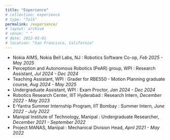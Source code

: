 ```yaml
---
title: "Experience"
# collection: experience
# type: "Talk"
permalink: /experience/
# layout: archive
# venue: " "
# date: 2012-03-01
# location: "San Francisco, California"
---
```


<!-- * Robotics Research Center, IIIT Hyderabad
    * Research Intern, _December 2022 - May 2023_
* E-Yantra Summer Internship Program, IIT Bombay (Online)
    * Summer Intern, _June 2022 - July 2022_
* Manipal Institute of technology, Manipal
    * Undergraduate Researcher, _December 2021 - September 2022_
* Aero2Astro (Online)
    * Intern - _July 2021 - November 2021_
* Project MANAS, Manipal
    * Mechanical Division Head, _April 2021 - May 2022_ -->

* Nokia AIMS, Nokia Bell Labs, NJ
:   Robotics Software Co-op, _Feb 2025 - May 2025_
* Perception and Autonomous Robotics (PeAR) group, WPI
:   Research Assistant, _Jul 2024 - Dec 2024_
* Teaching Assistant, WPI
:   Grader for RBE550 - Motion Planning graduate course, _Aug 2024 - May 2025_
* Undergraduate Assistant, WPI
:   Exam Proctor, _Jan 2024 - Dec 2024_
* Robotics Research Center, IIIT Hyderabad
:   Research Intern, _December 2022 - May 2023_
* E-Yantra Summer Internship Program, IIT Bombay
:   Summer Intern, _June 2022 - July 2022_
* Manipal Institute of Technology, Manipal
:   Undergraduate Researcher, _December 2021 - September 2022_
* Project MANAS, Manipal
:   Mechanical Division Head, _April 2021 - May 2022_



